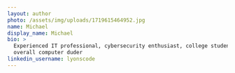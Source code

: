 ```yaml
---
layout: author
photo: /assets/img/uploads/1719615464952.jpg
name: Michael
display_name: Michael
bio: >
  Experienced IT professional, cybersecurity enthusiast, college student --
  overall computer duder
linkedin_username: lyonscode
---
```

